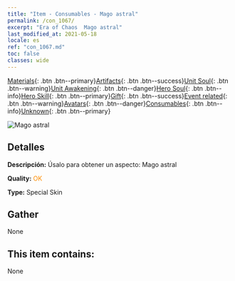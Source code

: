 ```yaml
---
title: "Item - Consumables - Mago astral"
permalink: /con_1067/
excerpt: "Era of Chaos  Mago astral"
last_modified_at: 2021-05-18
locale: es
ref: "con_1067.md"
toc: false
classes: wide
---
```

 [Materials](/ItemsES/){: .btn .btn--primary}[Artifacts](/ItemsES/Artifacts/){: .btn .btn--success}[Unit Soul](/ItemsES/UnitSoul/){: .btn .btn--warning}[Unit Awakening](/ItemsES/UnitAwakening/){: .btn .btn--danger}[Hero Soul](/ItemsES/HeroSoul/){: .btn .btn--info}[Hero Skill](/ItemsES/HeroSkill/){: .btn .btn--primary}[Gift](/ItemsES/Gift/){: .btn .btn--success}[Event related](/ItemsES/Events/){: .btn .btn--warning}[Avatars](/ItemsES/Avatars/){: .btn .btn--danger}[Consumables](/ItemsES/Consumables/){: .btn .btn--info}[Unknown](/ItemsES/Unknown/){: .btn .btn--primary}

 ![Mago astral](/images/h/h_Astral3.jpg)

## Detalles
 **Descripción:** Úsalo para obtener un aspecto: Mago astral

 **Quality:** <span style="color: #FF8C00">OK</span>

 **Type:** Special Skin

## Gather

  None

## This item contains:

  None

